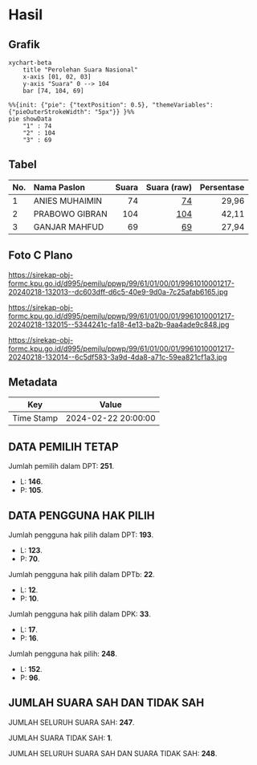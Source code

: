 # Hasil

## Grafik

```mermaid
xychart-beta
    title "Perolehan Suara Nasional"
    x-axis [01, 02, 03]
    y-axis "Suara" 0 --> 104
    bar [74, 104, 69]
```

```mermaid
%%{init: {"pie": {"textPosition": 0.5}, "themeVariables": {"pieOuterStrokeWidth": "5px"}} }%%
pie showData
    "1" : 74
    "2" : 104
    "3" : 69
```

## Tabel

| No. | Nama Paslon    | Suara | Suara (raw) | Persentase |
|:--- |:-------------- | -----:| -----------:| ----------:|
| 1   | ANIES MUHAIMIN | 74    | [74][p-1]   | 29,96      |
| 2   | PRABOWO GIBRAN | 104   | [104][p-2]  | 42,11      |
| 3   | GANJAR MAHFUD  | 69    | [69][p-3]   | 27,94      |


[p-1]: https://github.com/gigit-pemilu/pemilu-2024/blob/main/pilpres/hitung-suara/sub/99-luar-negeri/sub/61-kota-kinabalu-malaysia/sub/01-kota-kinabalu-malaysia/sub/0001-kota-kinabalu-malaysia/sub/217-ksk-206/sub/paslon-1.txt
[p-2]: https://github.com/gigit-pemilu/pemilu-2024/blob/main/pilpres/hitung-suara/sub/99-luar-negeri/sub/61-kota-kinabalu-malaysia/sub/01-kota-kinabalu-malaysia/sub/0001-kota-kinabalu-malaysia/sub/217-ksk-206/sub/paslon-2.txt
[p-3]: https://github.com/gigit-pemilu/pemilu-2024/blob/main/pilpres/hitung-suara/sub/99-luar-negeri/sub/61-kota-kinabalu-malaysia/sub/01-kota-kinabalu-malaysia/sub/0001-kota-kinabalu-malaysia/sub/217-ksk-206/sub/paslon-3.txt

## Foto C Plano

https://sirekap-obj-formc.kpu.go.id/d995/pemilu/ppwp/99/61/01/00/01/9961010001217-20240218-132013--dc603dff-d6c5-40e9-9d0a-7c25afab6165.jpg

https://sirekap-obj-formc.kpu.go.id/d995/pemilu/ppwp/99/61/01/00/01/9961010001217-20240218-132015--5344241c-fa18-4e13-ba2b-9aa4ade9c848.jpg

https://sirekap-obj-formc.kpu.go.id/d995/pemilu/ppwp/99/61/01/00/01/9961010001217-20240218-132014--6c5df583-3a9d-4da8-a71c-59ea821cf1a3.jpg


## Metadata

| Key        | Value               |
| ---------- | ------------------- |
| Time Stamp | 2024-02-22 20:00:00 |


## DATA PEMILIH TETAP

Jumlah pemilih dalam DPT: **251**.
 * L: **146**.
 * P: **105**.

## DATA PENGGUNA HAK PILIH

Jumlah pengguna hak pilih dalam DPT: **193**.
 * L: **123**.
 * P: **70**.

Jumlah pengguna hak pilih dalam DPTb: **22**.
 * L: **12**.
 * P: **10**.

Jumlah pengguna hak pilih dalam DPK: **33**.
 * L: **17**.
 * P: **16**.

Jumlah pengguna hak pilih: **248**.
 * L: **152**.
 * P: **96**.

## JUMLAH SUARA SAH DAN TIDAK SAH

JUMLAH SELURUH SUARA SAH: **247**.

JUMLAH SUARA TIDAK SAH: **1**.

JUMLAH SELURUH SUARA SAH DAN SUARA TIDAK SAH: **248**.


